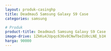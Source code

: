 ```yaml
---
layout: produk-casinghp
title: Deadmau5 Samsung Galaxy S9 Case
categories: samsung

# Produk
product-title: Deadmau5 Samsung Galaxy S9 Case
image-drive: 1ZkKu4JUpqc636v8CNwTbeIU0cLNE_b1H
harga: 90000
---
```

